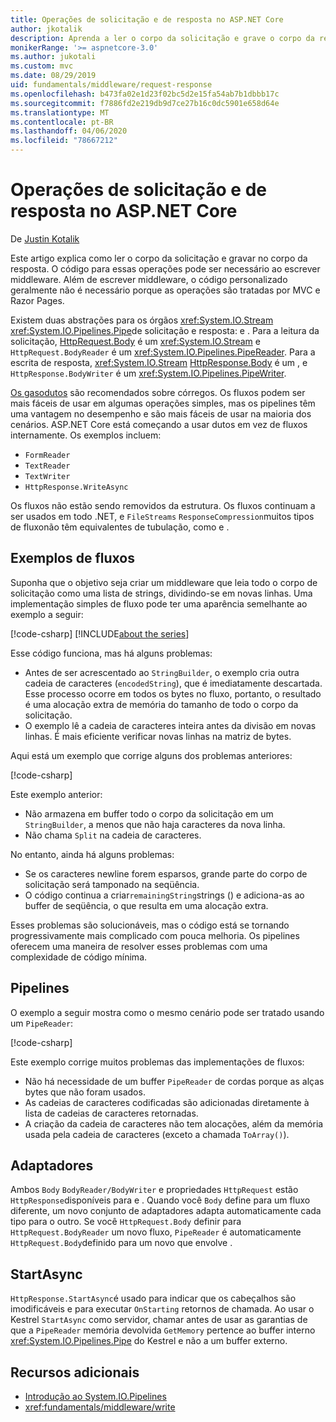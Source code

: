 ```yaml
---
title: Operações de solicitação e de resposta no ASP.NET Core
author: jkotalik
description: Aprenda a ler o corpo da solicitação e grave o corpo da resposta no ASP.NET Core.
monikerRange: '>= aspnetcore-3.0'
ms.author: jukotali
ms.custom: mvc
ms.date: 08/29/2019
uid: fundamentals/middleware/request-response
ms.openlocfilehash: b473fa02e1d23f02bc5d2e15fa54ab7b1dbbb17c
ms.sourcegitcommit: f7886fd2e219db9d7ce27b16c0dc5901e658d64e
ms.translationtype: MT
ms.contentlocale: pt-BR
ms.lasthandoff: 04/06/2020
ms.locfileid: "78667212"
---
```

# <a name="request-and-response-operations-in-aspnet-core"></a>Operações de solicitação e de resposta no ASP.NET Core

De [Justin Kotalik](https://github.com/jkotalik)

Este artigo explica como ler o corpo da solicitação e gravar no corpo da resposta. O código para essas operações pode ser necessário ao escrever middleware. Além de escrever middleware, o código personalizado geralmente não é necessário porque as operações são tratadas por MVC e Razor Pages.

Existem duas abstrações para os órgãos <xref:System.IO.Stream> <xref:System.IO.Pipelines.Pipe>de solicitação e resposta: e . Para a leitura da solicitação, [HttpRequest.Body](xref:Microsoft.AspNetCore.Http.HttpRequest.Body) é um <xref:System.IO.Stream> e `HttpRequest.BodyReader` é um <xref:System.IO.Pipelines.PipeReader>. Para a escrita de resposta, <xref:System.IO.Stream> [HttpResponse.Body](xref:Microsoft.AspNetCore.Http.HttpResponse.Body) é um , e `HttpResponse.BodyWriter` é um <xref:System.IO.Pipelines.PipeWriter>.

[Os gasodutos](/dotnet/standard/io/pipelines) são recomendados sobre córregos. Os fluxos podem ser mais fáceis de usar em algumas operações simples, mas os pipelines têm uma vantagem no desempenho e são mais fáceis de usar na maioria dos cenários. ASP.NET Core está começando a usar dutos em vez de fluxos internamente. Os exemplos incluem:

* `FormReader`
* `TextReader`
* `TextWriter`
* `HttpResponse.WriteAsync`

Os fluxos não estão sendo removidos da estrutura. Os fluxos continuam a ser usados em todo .NET, e `FileStreams` `ResponseCompression`muitos tipos de fluxonão têm equivalentes de tubulação, como e .

## <a name="stream-examples"></a>Exemplos de fluxos

Suponha que o objetivo seja criar um middleware que leia todo o corpo de solicitação como uma lista de strings, dividindo-se em novas linhas. Uma implementação simples de fluxo pode ter uma aparência semelhante ao exemplo a seguir:

[!code-csharp[](request-response/samples/3.x/RequestResponseSample/Startup.cs?name=GetListOfStringsFromStream)]
[!INCLUDE[about the series](~/includes/code-comments-loc.md)]

Esse código funciona, mas há alguns problemas:

* Antes de ser acrescentado ao `StringBuilder`, o exemplo cria outra cadeia de caracteres (`encodedString`), que é imediatamente descartada. Esse processo ocorre em todos os bytes no fluxo, portanto, o resultado é uma alocação extra de memória do tamanho de todo o corpo da solicitação.
* O exemplo lê a cadeia de caracteres inteira antes da divisão em novas linhas. É mais eficiente verificar novas linhas na matriz de bytes.

Aqui está um exemplo que corrige alguns dos problemas anteriores:

[!code-csharp[](request-response/samples/3.x/RequestResponseSample/Startup.cs?name=GetListOfStringsFromStreamMoreEfficient)]

Este exemplo anterior:

* Não armazena em buffer todo o corpo da solicitação em um `StringBuilder`, a menos que não haja caracteres da nova linha.
* Não chama `Split` na cadeia de caracteres.

No entanto, ainda há alguns problemas:

* Se os caracteres newline forem esparsos, grande parte do corpo de solicitação será tamponado na seqüência.
* O código continua a criar`remainingString`strings () e adiciona-as ao buffer de seqüência, o que resulta em uma alocação extra.

Esses problemas são solucionáveis, mas o código está se tornando progressivamente mais complicado com pouca melhoria. Os pipelines oferecem uma maneira de resolver esses problemas com uma complexidade de código mínima.

## <a name="pipelines"></a>Pipelines

O exemplo a seguir mostra como o mesmo cenário pode ser tratado usando um `PipeReader`:

[!code-csharp[](request-response/samples/3.x/RequestResponseSample/Startup.cs?name=GetListOfStringFromPipe)]

Este exemplo corrige muitos problemas das implementações de fluxos:

* Não há necessidade de um buffer `PipeReader` de cordas porque as alças bytes que não foram usados.
* As cadeias de caracteres codificadas são adicionadas diretamente à lista de cadeias de caracteres retornadas.
* A criação da cadeia de caracteres não tem alocações, além da memória usada pela cadeia de caracteres (exceto a chamada `ToArray()`).

## <a name="adapters"></a>Adaptadores

Ambos `Body` `BodyReader/BodyWriter` e propriedades `HttpRequest` estão `HttpResponse`disponíveis para e . Quando você `Body` define para um fluxo diferente, um novo conjunto de adaptadores adapta automaticamente cada tipo para o outro. Se você `HttpRequest.Body` definir para `HttpRequest.BodyReader` um novo fluxo, `PipeReader` é automaticamente `HttpRequest.Body`definido para um novo que envolve .

## <a name="startasync"></a>StartAsync

`HttpResponse.StartAsync`é usado para indicar que os cabeçalhos são imodificáveis e para executar `OnStarting` retornos de chamada. Ao usar o Kestrel `StartAsync` como servidor, chamar antes de usar as garantias de que a `PipeReader` memória devolvida `GetMemory` pertence ao buffer interno <xref:System.IO.Pipelines.Pipe> do Kestrel e não a um buffer externo.

## <a name="additional-resources"></a>Recursos adicionais

* [Introdução ao System.IO.Pipelines](https://devblogs.microsoft.com/dotnet/system-io-pipelines-high-performance-io-in-net/)
* <xref:fundamentals/middleware/write>
